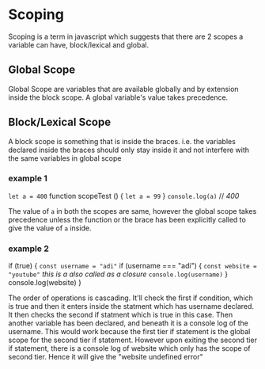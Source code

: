 # Scoping

Scoping is a term in javascript which suggests that there are 2 scopes a variable can have, block/lexical and global.

## Global Scope

Global Scope are variables that are available globally and by extension inside the block scope. A global variable's value takes precedence.

## Block/Lexical Scope

A block scope is something that is inside the braces. i.e. the variables declared inside the braces should only stay inside it and not interfere with the same variables in global scope

### example 1

`let a = 400`
function scopeTest () {
`let a = 99`
}
`console.log(a)` // _400_

The value of `a` in both the scopes are same, however the global scope takes precedence unless the function or the brace has been explicitly called to give the value of `a` inside.

### example 2

if (true) {
`const username = "adi"`
if (username === "adi") {
`const website = "youtube"` _this is a also called as a closure_
`console.log(username)`
}
console.log(website)
}

The order of operations is cascading. It'll check the first if condition, which is true and then it enters inside the statment which has username declared. It then checks the second if statment which is true in this case. Then another variable has been declared, and beneath it is a console log of the username. This would work because the first tier if statement is the global scope for the second tier if statement. However upon exiting the second tier if statement, there is a console log of website which only has the scope of second tier. Hence it will give the "website undefined error"
